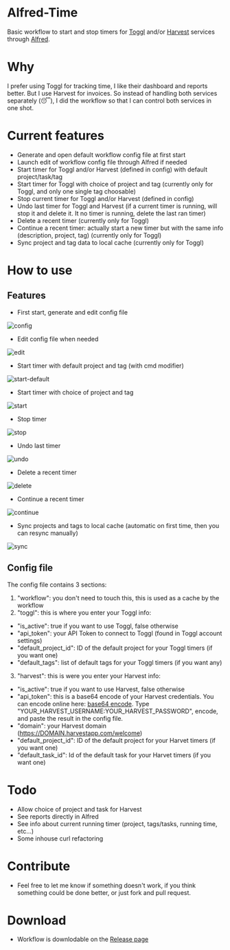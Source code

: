 # Alfred-Time

Basic workflow to start and stop timers for [Toggl](https://toggl.com/) and/or [Harvest](https://www.getharvest.com/) services through [Alfred](http://alfredapp.com/).

# Why

I prefer using Toggl for tracking time, I like their dashboard and reports better. But I use Harvest for invoices. So instead of handling both services separately (😴), I did the workflow so that I can control both services in one shot.

# Current features

* Generate and open default workflow config file at first start
* Launch edit of workflow config file through Alfred if needed
* Start timer for Toggl and/or Harvest (defined in config) with default project/task/tag
* Start timer for Toggl with choice of project and tag (currently only for Toggl, and only one single tag choosable)
* Stop current timer for Toggl and/or Harvest (defined in config)
* Undo last timer for Toggl and Harvest (if a current timer is running, will stop it and delete it. It no timer is running, delete the last ran timer)
* Delete a recent timer (currently only for Toggl)
* Continue a recent timer: actually start a new timer but with the same info (description, project, tag) (currently only for Toggl)
* Sync project and tag data to local cache (currently only for Toggl)

# How to use

## Features

* First start, generate and edit config file

![config](https://github.com/godbout/alfred-time/blob/master/screenshots/time-set.gif)

* Edit config file when needed

![edit](https://github.com/godbout/alfred-time/blob/master/screenshots/time-edit.gif)

* Start timer with default project and tag (with cmd modifier)

![start-default](https://github.com/godbout/alfred-time/blob/master/screenshots/time-start-default.gif)

* Start timer with choice of project and tag

![start](https://github.com/godbout/alfred-time/blob/master/screenshots/time-start.gif)

* Stop timer

![stop](https://github.com/godbout/alfred-time/blob/master/screenshots/time-stop.gif)

* Undo last timer

![undo](https://github.com/godbout/alfred-time/blob/master/screenshots/time-undo.gif)

* Delete a recent timer

![delete](https://github.com/godbout/alfred-time/blob/master/screenshots/time-delete.gif)

* Continue a recent timer

![continue](https://github.com/godbout/alfred-time/blob/master/screenshots/time-continue.gif)

* Sync projects and tags to local cache (automatic on first time, then you can resync manually)

![sync](https://github.com/godbout/alfred-time/blob/master/screenshots/time-sync.gif)

## Config file

The config file contains 3 sections:

1. "workflow": you don't need to touch this, this is used as a cache by the workflow
2. "toggl": this is where you enter your Toggl info:
  * "is_active": true if you want to use Toggl, false otherwise
  * "api_token": your API Token to connect to Toggl (found in Toggl account settings)
  * "default_project_id": ID of the default project for your Toggl timers (if you want one)
  * "default_tags": list of default tags for your Toggl timers (if you want any)
3. "harvest": this is were you enter your Harvest info:
  * "is_active": true if you want to use Harvest, false otherwise
  * "api_token": this is a base64 encode of your Harvest credentials. You can encode online here: [base64 encode](https://www.base64encode.org/). Type "YOUR_HARVEST_USERNAME:YOUR_HARVEST_PASSWORD", encode, and paste the result in the config file.
  * "domain": your Harvest domain (https://DOMAIN.harvestapp.com/welcome)
  * "default_project_id": ID of the default project for your Harvet timers (if you want one)
  * "default_task_id": Id of the default task for your Harvet timers (if you want one)

# Todo

* Allow choice of project and task for Harvest
* See reports directly in Alfred
* See info about current running timer (project, tags/tasks, running time, etc...)
* Some inhouse curl refactoring

# Contribute

* Feel free to let me know if something doesn't work, if you think something could be done better, or just fork and pull request.

# Download

* Workflow is downlodable on the [Release page](https://github.com/godbout/alfred-time/releases)
